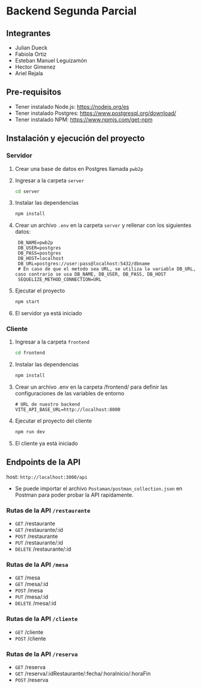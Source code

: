 # Backend Segunda Parcial

## Integrantes

+ Julian Dueck
+ Fabiola Ortiz
+ Esteban Manuel Leguizamón
+ Hector Gimenez
+ Ariel Rejala

## Pre-requisitos

+ Tener instalado Node.js: <https://nodejs.org/es>
+ Tener instalado Postgres: <https://www.postgresql.org/download/>
+ Tener instalado NPM: <https://www.npmjs.com/get-npm>

## Instalación y ejecución del proyecto

### Servidor

1. Crear una base de datos en Postgres llamada `pwb2p`
2. Ingresar a la carpeta `server`

   ```sh
   cd server
   ```

3. Instalar las dependencias

   ```sh
   npm install
   ```

4. Crear un archivo `.env` en la carpeta `server` y rellenar con los siguientes datos:

   ```env
    DB_NAME=pwb2p
    DB_USER=postgres
    DB_PASS=postgres
    DB_HOST=localhost
    DB_URL=postgres://user:pass@localhost:5432/dbname
    # En caso de que el metodo sea URL, se utiliza la variable DB_URL, caso contrario se usa DB_NAME, DB_USER, DB_PASS, DB_HOST
    SEQUELIZE_METHOD_CONNECTION=URL
    ```

5. Ejecutar el proyecto

    ```sh
    npm start
    ```

6. El servidor ya está iniciado

### Cliente

1. Ingresar a la carpeta `frontend`

   ```sh
   cd frontend
   ```

2. Instalar las dependencias

    ```sh
    npm install
    ```

3. Crear un archivo .env en la carpeta /frontend/ para definir las configuraciones de las variables de entorno

    ```env
    # URL de nuestro backend 
    VITE_API_BASE_URL=http://localhost:8000
    ```

4. Ejecutar el proyecto del cliente

    ```sh
    npm run dev
    ```

5. El cliente ya está iniciado

## Endpoints de la API

host: `http://localhost:3000/api`

+ Se puede importar el archivo `Postaman/postman_collection.json` en Postman para poder probar la API rapidamente.

### Rutas de la API `/restaurante`

+ `GET` /restaurante
+ `GET` /restaurante/:id
+ `POST` /restaurante
+ `PUT` /restaurante/:id
+ `DELETE` /restaurante/:id

### Rutas de la API `/mesa`

+ `GET` /mesa
+ `GET` /mesa/:id
+ `POST` /mesa
+ `PUT` /mesa/:id
+ `DELETE` /mesa/:id

### Rutas de la API `/cliente`

+ `GET` /cliente
+ `POST` /cliente

### Rutas de la API `/reserva`

+ `GET` /reserva
+ `GET` /reserva/:idRestaurante/:fecha/:horaInicio/:horaFin
+ `POST` /reserva
